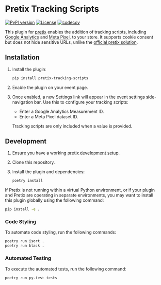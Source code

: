 # Pretix Tracking Scripts

[![PyPI version](https://badge.fury.io/py/pretix-tracking-scripts.svg)](https://pypi.org/project/pretix-tracking-scripts/)
[![License](https://img.shields.io/github/license/kiancross/pretix-tracking-scripts)](https://github.com/kiancross/pixy/blob/master/LICENSE)
[![codecov](https://codecov.io/gh/kiancross/pretix-tracking-scripts/graph/badge.svg?token=PHpYdVTJ3H)](https://codecov.io/gh/kiancross/pretix-tracking-scripts)

This plugin for [pretix](https://github.com/pretix/pretix) enables the addition of tracking scripts, including [Google Analytics](https://developers.google.com/analytics) and [Meta Pixel](https://www.facebook.com/business/tools/meta-pixel), to your store. It supports cookie consent but does not hide sensitive URLs, unlike the [official pretix solution](https://behind.pretix.eu/2019/02/02/trackers/).

## Installation

 1. Install the plugin:

    ```bash
    pip install pretix-tracking-scripts
    ```

 2. Enable the plugin on your event page.

 3. Once enabled, a new Settings link will appear in the event settings side-navigation bar. Use this to configure your tracking scripts:

     * Enter a Google Analytics Measurement ID.
     * Enter a Meta Pixel dataset ID.
    
    Tracking scripts are only included when a value is provided.

## Development

 1. Ensure you have a working [pretix development setup](https://docs.pretix.eu/en/latest/development/setup.html).

 2. Clone this repository.

 3. Install the plugin and dependencies:

    ```bash
    poetry install
    ```

If Pretix is not running within a virtual Python environment, or if your plugin and Pretix are operating in separate environments, you may want to install this plugin globally using the following command:

```bash
pip install -e .
```

### Code Styling

To automate code styling, run the following commands:

```bash
poetry run isort .
poetry run black .
```

### Automated Testing

To execute the automated tests, run the following command:

```bash
poetry run py.test tests
```

